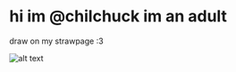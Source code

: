 # hi im @chilchuck im an adult 

draw on my strawpage :3

![alt text](https://media1.tenor.com/m/h9_dP_4EpNQAAAAC/chilchuck-freak-out.gif)

<!---
chilchuck/chilchuck is a ✨ special ✨ repository because its `README.md` (this file) appears on your GitHub profile.
You can click the Preview link to take a look at your changes.
--->
